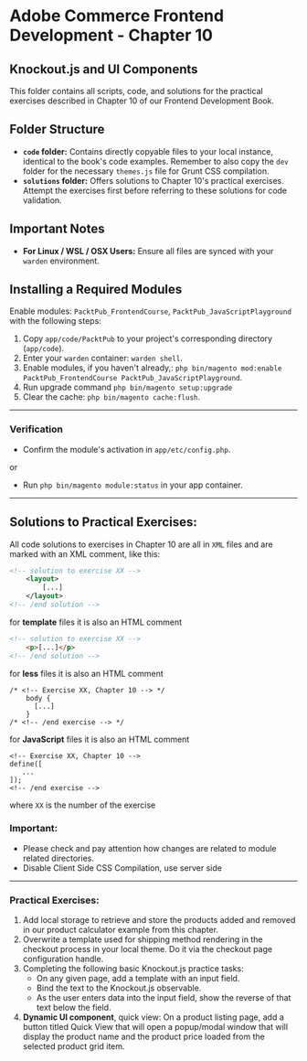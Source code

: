 # Adobe Commerce Frontend Development - Chapter 10
Knockout.js and UI Components
---
This folder contains all scripts, code, and solutions for the practical exercises described in Chapter 10 of our Frontend Development Book.

## Folder Structure
- **`code` folder:** Contains directly copyable files to your local instance, identical to the book's code examples. Remember to also copy the `dev` folder for the necessary `themes.js` file for Grunt CSS compilation.
- **`solutions` folder:** Offers solutions to Chapter 10's practical exercises. Attempt the exercises first before referring to these solutions for code validation.

## Important Notes
- **For Linux / WSL / OSX Users:** Ensure all files are synced with your `warden` environment.

## Installing a Required Modules

Enable modules: `PacktPub_FrontendCourse`, `PacktPub_JavaScriptPlayground` with the following steps:
1. Copy `app/code/PacktPub` to your project's corresponding directory (`app/code`).
2. Enter your `warden` container: `warden shell`.
3. Enable modules, if you haven't already,: `php bin/magento mod:enable PacktPub_FrontendCourse PacktPub_JavaScriptPlayground`.
4. Run upgrade command `php bin/magento setup:upgrade`
5. Clear the cache: `php bin/magento cache:flush`.
---

### Verification
- Confirm the module's activation in `app/etc/config.php`.

or
- Run `php bin/magento module:status` in your app container.

---
## Solutions to Practical Exercises:

All code solutions to exercises in Chapter 10 are all in `XML` files and are marked with an XML comment, like this:
```xml
<!-- solution to exercise XX -->
    <layout>
        [...]
    </layout>
<!-- /end solution -->
```

for **template** files it is also an HTML comment
```html
<!-- solution to exercise XX -->
    <p>[...]</p>
<!-- /end solution -->
```

for **less** files it is also an HTML comment
```less
/* <!-- Exercise XX, Chapter 10 --> */
    body {
      [...]
    }
/* <!-- /end exercise --> */
```

for **JavaScript** files it is also an HTML comment
```less
<!-- Exercise XX, Chapter 10 -->
define([
   ...
]);
<!-- /end exercise -->
```

where `XX` is the number of the exercise

### Important:
* Please check and pay attention how changes are related to module related directories.
* Disable Client Side CSS Compilation, use server side

---
### Practical Exercises:
1. Add local storage to retrieve and store the products added and removed in our product calculator
example from this chapter.
2. Overwrite a template used for shipping method rendering in the checkout process in your local
   theme. Do it via the checkout page configuration handle.
3. Completing the following basic Knockout.js practice tasks:
   * On any given page, add a template with an input field.
   * Bind the text to the Knockout.js observable.
   * As the user enters data into the input field, show the reverse of that text below the field.
4. **Dynamic UI component**, quick view: On a product listing page, add a button titled Quick View
   that will open a popup/modal window that will display the product name and the product price
   loaded from the selected product grid item.